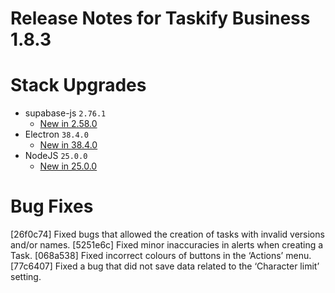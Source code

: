# Release Notes for Taskify Business 1.8.3

# Stack Upgrades

- supabase-js `2.76.1`
  - [New in 2.58.0](https://github.com/supabase/supabase-js/releases/tag/v2.76.1)
- Electron `38.4.0`
  - [New in 38.4.0](https://github.com/electron/electron/releases/tag/v38.4.0)
- NodeJS `25.0.0`
  - [New in 25.0.0](https://github.com/nodejs/node/releases/tag/v25.0.0)

# Bug Fixes
[26f0c74] Fixed bugs that allowed the creation of tasks with invalid versions and/or names.
[5251e6c] Fixed minor inaccuracies in alerts when creating a Task.
[068a538] Fixed incorrect colours of buttons in the ‘Actions’ menu.
[77c6407] Fixed a bug that did not save data related to the ‘Character limit’ setting.